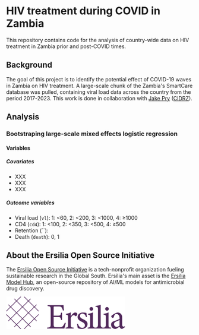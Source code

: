 # HIV treatment during COVID in Zambia

This repository contains code for the analysis of country-wide data on HIV treatment in Zambia prior and post-COVID times.

## Background

The goal of this project is to identify the potential effect of COVID-19 waves in Zambia on HIV treatment. A large-scale chunk of the Zambia's SmartCare database was pulled, containing viral load data across the country from the period 2017-2023. This work is done in collaboration with [Jake Pry](https://scholar.google.com/citations?user=pBsLLnoAAAAJ&hl=en) ([CIDRZ](https://www.cidrz.org/)).

## Analysis

### Bootstraping large-scale mixed effects logistic regression

#### Variables


##### Covariates

* XXX
* XXX
* XXX

##### Outcome variables

* Viral load (`vl`): 1: <60, 2: <200, 3: <1000, 4: ≥1000
* CD4 (`cd4`): 1: <100, 2: <350, 3: <500, 4: ≥500
* Retention (``): 
* Death (`death`): 0, 1

## About the Ersilia Open Source Initiative

The [Ersilia Open Source Initiative](https://ersilia.io) is a tech-nonprofit organization fueling sustainable research in the Global South. Ersilia's main asset is the [Ersilia Model Hub](https://github.com/ersilia-os/ersilia), an open-source repository of AI/ML models for antimicrobial drug discovery.

![Ersilia Logo](assets/Ersilia_Brand.png)
